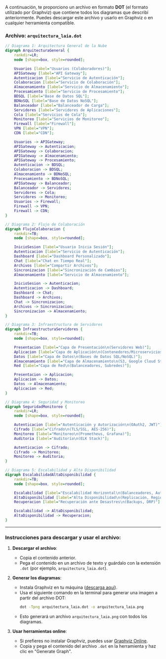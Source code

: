 A continuación, te proporciono un archivo en formato **DOT** (el formato utilizado por Graphviz) que contiene todos los diagramas que describí anteriormente. Puedes descargar este archivo y usarlo en Graphviz o en cualquier herramienta compatible.

### Archivo: `arquitectura_laia.dot`

```dot
// Diagrama 1: Arquitectura General de la Nube
digraph ArquitecturaGeneral {
    rankdir=LR;
    node [shape=box, style=rounded];

    Usuarios [label="Usuarios (Colaboradores)"];
    APIGateway [label="API Gateway"];
    Autenticacion [label="Servicio de Autenticación"];
    Colaboracion [label="Servicio de Colaboración"];
    Almacenamiento [label="Servicio de Almacenamiento"];
    Procesamiento [label="Servicio de Procesamiento"];
    BDSQL [label="Base de Datos SQL"];
    BDNoSQL [label="Base de Datos NoSQL"];
    Balanceador [label="Balanceador de Carga"];
    Servidores [label="Servidores de Aplicaciones"];
    Cola [label="Servicios de Cola"];
    Monitoreo [label="Servicios de Monitoreo"];
    Firewall [label="Firewall"];
    VPN [label="VPN"];
    CDN [label="CDN"];

    Usuarios -> APIGateway;
    APIGateway -> Autenticacion;
    APIGateway -> Colaboracion;
    APIGateway -> Almacenamiento;
    APIGateway -> Procesamiento;
    Autenticacion -> BDSQL;
    Colaboracion -> BDSQL;
    Almacenamiento -> BDNoSQL;
    Procesamiento -> BDNoSQL;
    APIGateway -> Balanceador;
    Balanceador -> Servidores;
    Servidores -> Cola;
    Servidores -> Monitoreo;
    Usuarios -> Firewall;
    Firewall -> VPN;
    Firewall -> CDN;
}

// Diagrama 2: Flujo de Colaboración
digraph FlujoColaboracion {
    rankdir=TB;
    node [shape=box, style=rounded];

    InicioSesion [label="Usuario Inicia Sesión"];
    Autenticacion [label="Servicio de Autenticación"];
    Dashboard [label="Dashboard Personalizado"];
    Chat [label="Chat en Tiempo Real"];
    Archivos [label="Compartir Archivos"];
    Sincronizacion [label="Sincronización de Cambios"];
    Almacenamiento [label="Servicio de Almacenamiento"];

    InicioSesion -> Autenticacion;
    Autenticacion -> Dashboard;
    Dashboard -> Chat;
    Dashboard -> Archivos;
    Chat -> Sincronizacion;
    Archivos -> Sincronizacion;
    Sincronizacion -> Almacenamiento;
}

// Diagrama 3: Infraestructura de Servidores
digraph InfraestructuraServidores {
    rankdir=TB;
    node [shape=box, style=rounded];

    Presentacion [label="Capa de Presentación\n(Servidores Web)"];
    Aplicacion [label="Capa de Aplicación\n(Contenedores/Microservicios)"];
    Datos [label="Capa de Datos\n(Bases de Datos SQL/NoSQL)"];
    Almacenamiento [label="Capa de Almacenamiento\n(S3, Google Cloud Storage)"];
    Red [label="Capa de Red\n(Balanceadores, Subredes)"];

    Presentacion -> Aplicacion;
    Aplicacion -> Datos;
    Datos -> Almacenamiento;
    Aplicacion -> Red;
}

// Diagrama 4: Seguridad y Monitoreo
digraph SeguridadMonitoreo {
    rankdir=LR;
    node [shape=box, style=rounded];

    Autenticacion [label="Autenticación y Autorización\n(OAuth2, JWT)"];
    Cifrado [label="Cifrado\n(TLS/SSL, AES-256)"];
    Monitoreo [label="Monitoreo\n(Prometheus, Grafana)"];
    Auditoria [label="Auditoría\n(ELK Stack)"];

    Autenticacion -> Cifrado;
    Cifrado -> Monitoreo;
    Monitoreo -> Auditoria;
}

// Diagrama 5: Escalabilidad y Alta Disponibilidad
digraph EscalabilidadAltaDisponibilidad {
    rankdir=TB;
    node [shape=box, style=rounded];

    Escalabilidad [label="Escalabilidad Horizontal\n(Balanceadores, Auto Scaling)"];
    AltaDisponibilidad [label="Alta Disponibilidad\n(Replicación, Regiones Múltiples)"];
    Recuperacion [label="Recuperación ante Desastres\n(Backups, DRP)"];

    Escalabilidad -> AltaDisponibilidad;
    AltaDisponibilidad -> Recuperacion;
}
```

---

### Instrucciones para descargar y usar el archivo:

1. **Descargar el archivo**:
   - Copia el contenido anterior.
   - Pega el contenido en un archivo de texto y guárdalo con la extensión `.dot` (por ejemplo, `arquitectura_laia.dot`).

2. **Generar los diagramas**:
   - Instala Graphviz en tu máquina ([descarga aquí](https://graphviz.org/download/)).
   - Usa el siguiente comando en la terminal para generar una imagen a partir del archivo DOT:
     ```bash
     dot -Tpng arquitectura_laia.dot -o arquitectura_laia.png
     ```
   - Esto generará un archivo `arquitectura_laia.png` con todos los diagramas.

3. **Usar herramientas online**:
   - Si prefieres no instalar Graphviz, puedes usar [Graphviz Online](https://dreampuf.github.io/GraphvizOnline/).
   - Copia y pega el contenido del archivo `.dot` en la herramienta y haz clic en "Generate Graph".
